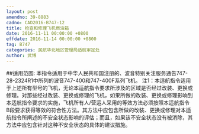 ```yaml
---
layout: post
amendno: 39-8883
cadno: CAD2016-B747-12
title: 检查和修理飞机燃油箱
date: 2016-11-11 00:00:00 +0800
effdate: 2016-11-14 00:00:00 +0800
tag: B747
categories: 民航华北地区管理局适航审定处
author: 武博
---
```


##适用范围:
本指令适用于中华人民共和国注册的、波音特别关注服务通告747-28-2324R1中所列的波音747-400和747-400F系列飞机。
注1：本适航指令适用于上述所有型号的飞机，无论本适航指令要求所涉及的区域是否经过改装、更换或修理。对那些经过改装、更换或修理的飞机，如果所做的改装、更换或修理影响到本适航指令要求的实施，飞机所有人/营运人采用的等效方法必须按照本适航指令B段要求获得等效的符合性方法。其方法中应包含所做的改装、更换或修理对本适航指令所阐述的不安全状态影响的评估；而且，如果该不安全状态没有被消除，其方法中应包含针对这种不安全状态的具体的建议措施。

